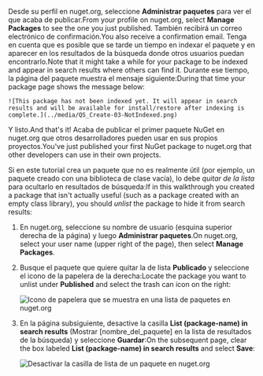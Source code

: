 <span data-ttu-id="cdc57-101">Desde su perfil en nuget.org, seleccione **Administrar paquetes** para ver el que acaba de publicar.</span><span class="sxs-lookup"><span data-stu-id="cdc57-101">From your profile on nuget.org, select **Manage Packages** to see the one you just published.</span></span> <span data-ttu-id="cdc57-102">También recibirá un correo electrónico de confirmación.</span><span class="sxs-lookup"><span data-stu-id="cdc57-102">You also receive a confirmation email.</span></span> <span data-ttu-id="cdc57-103">Tenga en cuenta que es posible que se tarde un tiempo en indexar el paquete y en aparecer en los resultados de la búsqueda donde otros usuarios puedan encontrarlo.</span><span class="sxs-lookup"><span data-stu-id="cdc57-103">Note that it might take a while for your package to be indexed and appear in search results where others can find it.</span></span> <span data-ttu-id="cdc57-104">Durante ese tiempo, la página del paquete muestra el mensaje siguiente:</span><span class="sxs-lookup"><span data-stu-id="cdc57-104">During that time your package page shows the message below:</span></span>

    ![This package has not been indexed yet. It will appear in search results and will be available for install/restore after indexing is complete.](../media/QS_Create-03-NotIndexed.png)

<span data-ttu-id="cdc57-105">Y listo.</span><span class="sxs-lookup"><span data-stu-id="cdc57-105">And that's it!</span></span> <span data-ttu-id="cdc57-106">Acaba de publicar el primer paquete NuGet en nuget.org que otros desarrolladores pueden usar en sus propios proyectos.</span><span class="sxs-lookup"><span data-stu-id="cdc57-106">You've just published your first NuGet package to nuget.org that other developers can use in their own projects.</span></span>

<span data-ttu-id="cdc57-107">Si en este tutorial crea un paquete que no es realmente útil (por ejemplo, un paquete creado con una biblioteca de clase vacía), lo debe *quitar de la lista* para ocultarlo en resultados de búsqueda:</span><span class="sxs-lookup"><span data-stu-id="cdc57-107">If in this walkthrough you created a package that isn't actually useful (such as a package created with an empty class library), you should *unlist* the package to hide it from search results:</span></span>

1. <span data-ttu-id="cdc57-108">En nuget.org, seleccione su nombre de usuario (esquina superior derecha de la página) y luego **Administrar paquetes**.</span><span class="sxs-lookup"><span data-stu-id="cdc57-108">On nuget.org, select your user name (upper right of the page), then select **Manage Packages**.</span></span>

1. <span data-ttu-id="cdc57-109">Busque el paquete que quiere quitar la de lista **Publicado** y seleccione el icono de la papelera de la derecha:</span><span class="sxs-lookup"><span data-stu-id="cdc57-109">Locate the package you want to unlist under **Published** and select the trash can icon on the right:</span></span>

    ![Icono de papelera que se muestra en una lista de paquetes en nuget.org](../media/qs_create-vs-03-trash-can.png)

1. <span data-ttu-id="cdc57-111">En la página subsiguiente, desactive la casilla **List (package-name) in search results** (Mostrar [nombre_del_paquete] en la lista de resultados de la búsqueda) y seleccione **Guardar**:</span><span class="sxs-lookup"><span data-stu-id="cdc57-111">On the subsequent page, clear the box labeled **List (package-name) in search results** and select **Save**:</span></span>

    ![Desactivar la casilla de lista de un paquete en nuget.org](../media/qs_create-vs-04-unlist.png)